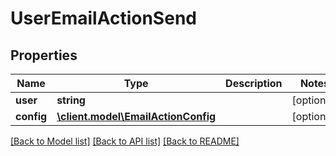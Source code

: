 # UserEmailActionSend

## Properties
Name | Type | Description | Notes
------------ | ------------- | ------------- | -------------
**user** | **string** |  | [optional] 
**config** | [**\client.model\EmailActionConfig**](EmailActionConfig.md) |  | [optional] 

[[Back to Model list]](../README.md#documentation-for-models) [[Back to API list]](../README.md#documentation-for-api-endpoints) [[Back to README]](../README.md)


